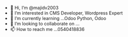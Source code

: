 - 👋 Hi, I’m @majidv2003
- 👀 I’m interested in CMS Developer, Wordpress Expert
- 🌱 I’m currently learning ...Odoo Python, Odoo
- 💞️ I’m looking to collaborate on ...
- 📫 How to reach me ...0540418836

<!---
majidv2003/majidv2003 is a ✨ special ✨ repository because its `README.md` (this file) appears on your GitHub profile.
You can click the Preview link to take a look at your changes.
--->

